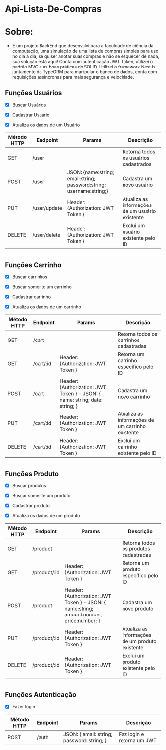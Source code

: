 # Api-Lista-De-Compras

# Sobre:
- É um projeto BackEnd que desenvolvi para a faculdade de ciência da computação, uma simulação de uma lista de compras simples para uso no dia a dia, se quiser anotar suas compras e não se esquecer de nada, sua solução está aqui! Conta com autenticação JWT Token, utilizei o padrão MVC e as boas práticas do SOLID. Utilizei o framework NestJs juntamente do TypeORM para manipular o banco de dados, conta com requisições assíncronas para mais segurança e velocidade. 
 
## Funções Usuários

- [X] Buscar Usuários

- [X] Cadastrar Usuário

- [X] Atualiza os dados de um Usuário

| Método HTTP	| Endpoint | Params | Descrição |
|--------|----------|----------|----------|
| GET |	/user |  |	Retorna todos os usuários cadastrados |
| POST |	/user | JSON: {name:string; email:string; password:string; username:string;} |	Cadastra um novo usuário |
| PUT |	/user/update | Header: {Authorization: JWT Token } |	Atualiza as informações de um usuário existente |
| DELETE |	/user/delete | Header: {Authorization: JWT Token } |	Exclui um usuário existente pelo ID |
#

## Funções Carrinho

- [X] Buscar carrinhos

- [X] Buscar somente um carrinho

- [X] Cadastrar carrinho

- [X] Atualiza os dados de um carrinho


| Método HTTP	| Endpoint | Params | Descrição |
|--------|----------|----------|----------|
| GET |	/cart |  |	Retorna todos os carrinhos cadastradas |
| GET |	/cart/:id | Header: {Authorization: JWT Token } |	Retorna um carrinho específico pelo ID |
| POST |	/cart | Header: {Authorization: JWT Token } - JSON: { name: string; date: string; } |	Cadastra um novo carrinho |
| PUT |	/cart/:id | Header: {Authorization: JWT Token } |	Atualiza as informações de um carrinho existente |
| DELETE |	/cart/:id | Header: {Authorization: JWT Token } |	Exclui um carrinho existente pelo ID |
#

## Funções Produto

- [X] Buscar produtos 

- [X] Buscar somente um produto

- [X] Cadastrar produto

- [X] Atualiza os dados de um produto

| Método HTTP	| Endpoint | Params | Descrição |
|--------|----------|----------|----------|
| GET |	/product |  |	Retorna todos os produtos cadastradas |
| GET |	/product/:id | Header: {Authorization: JWT Token } |	Retorna um produto específico pelo ID |
| POST |	/product | Header: {Authorization: JWT Token } - JSON: { name:string; amount:number; price:number; } |	Cadastra um novo produto |
| PUT |	/product/:id | Header: {Authorization: JWT Token } |	Atualiza as informações de um produto existente |
| DELETE |	/product/:id | Header: {Authorization: JWT Token } |	Exclui um produto existente pelo ID |
#

## Funções Autenticação

- [X] Fazer login


| Método HTTP	| Endpoint | Params | Descrição |
|--------|----------|----------|----------|
| POST |	/auth | JSON: { email: string; password: string; } |	Faz login e retorna um JWT |
#

